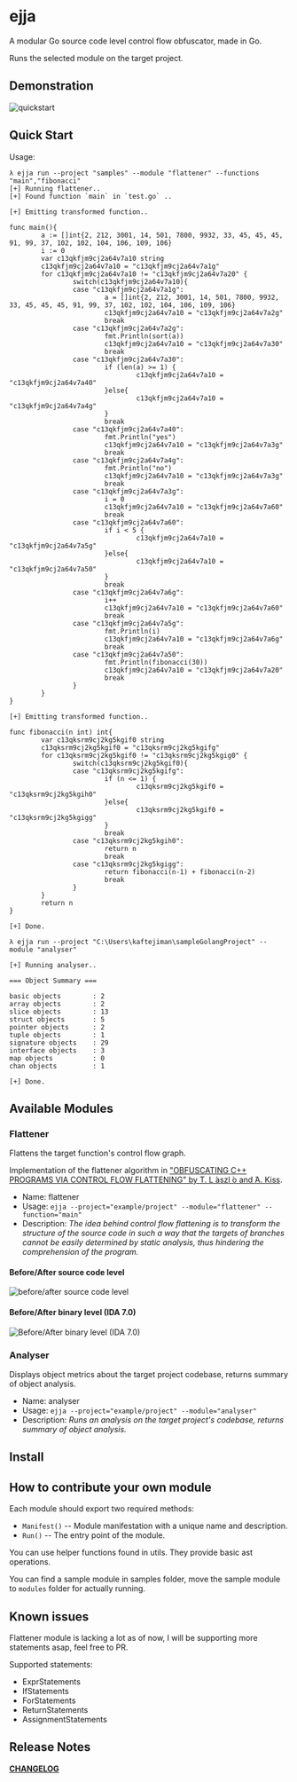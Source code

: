 # ejja

A modular Go source code level control flow obfuscator, made in Go.

Runs the selected module on the target project.


## Demonstration

![quickstart](https://raw.githubusercontent.com/kaftejiman/ejja/main/assets/quickstart.gif)

## Quick Start

Usage:

```golang
λ ejja run --project "samples" --module "flattener" --functions "main","fibonacci"
[+] Running flattener..
[+] Found function `main` in `test.go` ..

[+] Emitting transformed function..

func main(){
        a := []int{2, 212, 3001, 14, 501, 7800, 9932, 33, 45, 45, 45, 91, 99, 37, 102, 102, 104, 106, 109, 106}
        i := 0
        var c13qkfjm9cj2a64v7a10 string
        c13qkfjm9cj2a64v7a10 = "c13qkfjm9cj2a64v7a1g"
        for c13qkfjm9cj2a64v7a10 != "c13qkfjm9cj2a64v7a20" {
                switch(c13qkfjm9cj2a64v7a10){
                case "c13qkfjm9cj2a64v7a1g":
                        a = []int{2, 212, 3001, 14, 501, 7800, 9932, 33, 45, 45, 45, 91, 99, 37, 102, 102, 104, 106, 109, 106}
                        c13qkfjm9cj2a64v7a10 = "c13qkfjm9cj2a64v7a2g"
                        break
                case "c13qkfjm9cj2a64v7a2g":
                        fmt.Println(sort(a))
                        c13qkfjm9cj2a64v7a10 = "c13qkfjm9cj2a64v7a30"
                        break
                case "c13qkfjm9cj2a64v7a30":
                        if (len(a) >= 1) {
                                c13qkfjm9cj2a64v7a10 = "c13qkfjm9cj2a64v7a40"
                        }else{
                                c13qkfjm9cj2a64v7a10 = "c13qkfjm9cj2a64v7a4g"
                        }
                        break
                case "c13qkfjm9cj2a64v7a40":
                        fmt.Println("yes")
                        c13qkfjm9cj2a64v7a10 = "c13qkfjm9cj2a64v7a3g"
                        break
                case "c13qkfjm9cj2a64v7a4g":
                        fmt.Println("no")
                        c13qkfjm9cj2a64v7a10 = "c13qkfjm9cj2a64v7a3g"
                        break
                case "c13qkfjm9cj2a64v7a3g":
                        i = 0
                        c13qkfjm9cj2a64v7a10 = "c13qkfjm9cj2a64v7a60"
                        break
                case "c13qkfjm9cj2a64v7a60":
                        if i < 5 {
                                c13qkfjm9cj2a64v7a10 = "c13qkfjm9cj2a64v7a5g"
                        }else{
                                c13qkfjm9cj2a64v7a10 = "c13qkfjm9cj2a64v7a50"
                        }
                        break
                case "c13qkfjm9cj2a64v7a6g":
                        i++
                        c13qkfjm9cj2a64v7a10 = "c13qkfjm9cj2a64v7a60"
                        break
                case "c13qkfjm9cj2a64v7a5g":
                        fmt.Println(i)
                        c13qkfjm9cj2a64v7a10 = "c13qkfjm9cj2a64v7a6g"
                        break
                case "c13qkfjm9cj2a64v7a50":
                        fmt.Println(fibonacci(30))
                        c13qkfjm9cj2a64v7a10 = "c13qkfjm9cj2a64v7a20"
                        break
                }
        }
}

[+] Emitting transformed function..

func fibonacci(n int) int{
        var c13qksrm9cj2kg5kgif0 string
        c13qksrm9cj2kg5kgif0 = "c13qksrm9cj2kg5kgifg"
        for c13qksrm9cj2kg5kgif0 != "c13qksrm9cj2kg5kgig0" {
                switch(c13qksrm9cj2kg5kgif0){
                case "c13qksrm9cj2kg5kgifg":
                        if (n <= 1) {
                                c13qksrm9cj2kg5kgif0 = "c13qksrm9cj2kg5kgih0"
                        }else{
                                c13qksrm9cj2kg5kgif0 = "c13qksrm9cj2kg5kgigg"
                        }
                        break
                case "c13qksrm9cj2kg5kgih0":
                        return n
                        break
                case "c13qksrm9cj2kg5kgigg":
                        return fibonacci(n-1) + fibonacci(n-2)
                        break
                }
        }
        return n
}

[+] Done.

λ ejja run --project "C:\Users\kaftejiman\sampleGolangProject" --module "analyser"

[+] Running analyser..

=== Object Summary ===

basic objects        : 2
array objects        : 2
slice objects        : 13
struct objects       : 5
pointer objects      : 2
tuple objects        : 1
signature objects    : 29
interface objects    : 3
map objects          : 0
chan objects         : 1

[+] Done.
```

## Available Modules

### Flattener

Flattens the target function's control flow graph.

Implementation of the flattener algorithm in ["OBFUSCATING C++ PROGRAMS VIA CONTROL FLOW FLATTENING" by T. L ́aszl ́o and ́A. Kiss](http://ac.inf.elte.hu/Vol_030_2009/003.pdf).

* Name: flattener
* Usage: `ejja --project="example/project" --module="flattener" --function="main"`
* Description: *The idea behind control flow flattening is to transform the structure of the source code in such a way that the targets of branches cannot be easily determined by static analysis, thus hindering the comprehension of the program.*  

#### Before/After source code level
  
![before/after source code level](assets/before_after.png)

#### Before/After binary level (IDA 7.0)


![Before/After binary level (IDA 7.0)](assets/ida_comparison.png)



### Analyser

Displays object metrics about the target project codebase, returns summary of object analysis.

* Name: analyser
* Usage: `ejja --project="example/project" --module="analyser"`
* Description: *Runs an analysis on the target project's codebase, returns summary of object analysis.*

## Install


## How to contribute your own module

Each module should export two required methods:
 * `Manifest()` -- Module manifestation with a unique name and description.
 * `Run()` -- The entry point of the module.

You can use helper functions found in utils. They provide basic ast operations.

You can find a sample module in samples folder, move the sample module to `modules` folder for actually running.

## Known issues

Flattener module is lacking a lot as of now, I will be supporting more statements asap, feel free to PR.

Supported statements:
* ExprStatements
* IfStatements
* ForStatements
* ReturnStatements
* AssignmentStatements
## Release Notes

**[CHANGELOG](https://github.com/kaftejiman/ejja/blob/main/CHANGELOG.md)**

